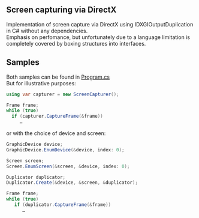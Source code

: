 Screen capturing via DirectX
-------------------------------------------
Implementation of screen capture via DirectX using IDXGIOutputDuplication in C# without any dependencies. \
Emphasis on perfomance, but unfortunately due to a language limitation is completely covered by boxing structures into interfaces.

Samples
-------
Both samples can be found in [Program.cs](Console/Program.cs) \
But for illustrative purposes:
```csharp
using var capturer = new ScreenCapturer();

Frame frame;
while (true)
  if (capturer.CaptureFrame(&frame))
     …
```
or with the choice of device and screen:
```csharp
GraphicDevice device;
GraphicDevice.EnumDevice(&device, index: 0);

Screen screen;
Screen.EnumScreen(&screen, &device, index: 0);

Duplicator duplicator;
Duplicator.Create(&device, &screen, &duplicator);

Frame frame;
while (true)
   if (duplicator.CaptureFrame(&frame))
      …
```
